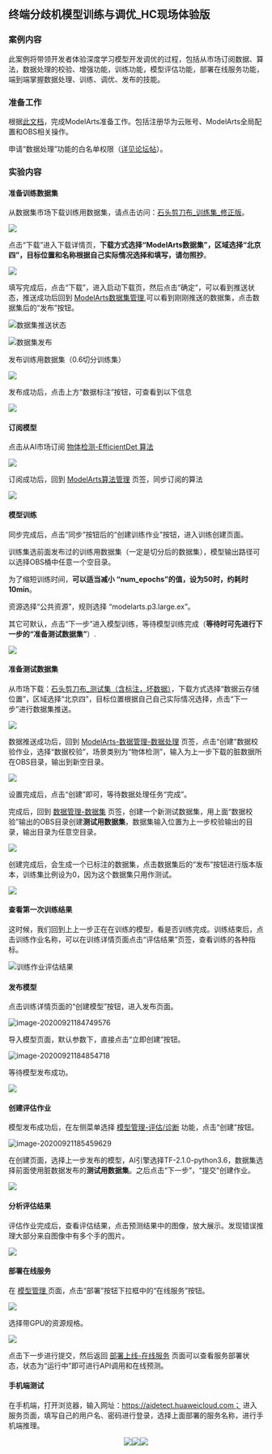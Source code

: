 ## 终端分歧机模型训练与调优_HC现场体验版

### 案例内容

此案例将带领开发者体验深度学习模型开发调优的过程，包括从市场订阅数据、算法，数据处理的校验、增强功能，训练功能，模型评估功能，部署在线服务功能，端到端掌握数据处理、训练、调优、发布的技能。

### 准备工作

根据[此文档](https://github.com/huaweicloud/ModelArts-Lab/blob/master/docs/ModelArts准备工作/准备工作简易版.md)，完成ModelArts准备工作。包括注册华为云账号、ModelArts全局配置和OBS相关操作。

申请“数据处理”功能的白名单权限（[详见论坛帖](https://bbs.huaweicloud.com/forum/thread-78758-1-1.html)）。

### 实验内容

#### 准备训练数据集

从数据集市场下载训练用数据集，请点击访问：[石头剪刀布\_训练集\_修正版](https://marketplace.huaweicloud.com/markets/aihub/datasets/detail/?content_id=890d3449-42dd-4a13-b50e-7eb79045b40e)。

![](./img/下载数据集_1.PNG)

点击“下载”进入下载详情页，**下载方式选择“ModelArts数据集”，区域选择“北京四”，目标位置和名称根据自己实际情况选择和填写，请勿照抄**。

![](./img/下载数据集_2.PNG)

填写完成后，点击“下载”，进入启动下载页，然后点击“确定”，可以看到推送状态，推送成功后回到 [ModelArts数据集管理](https://console.huaweicloud.com/modelarts/?region=cn-north-4#/dataset),可以看到刚刚推送的数据集，点击数据集后的“发布”按钮。

![数据集推送状态](./img/数据集推送状态.PNG)

![数据集发布](./img/数据集发布.PNG)

发布训练用数据集（0.6切分训练集）

![](./img/发布训练集.PNG)

发布成功后，点击上方“数据标注”按钮，可查看到以下信息

![](./img/训练集.PNG)

#### 订阅模型

点击从AI市场订阅 [物体检测-EfficientDet 算法](https://marketplace.huaweicloud.com/markets/aihub/modelhub/detail/?id=e48f4e4d-5ebb-4753-a613-b44a5d965e7c)

![](./img/订阅算法.PNG)

订阅成功后，回到 [ModelArts算法管理](https://console.huaweicloud.com/modelarts/?region=cn-north-4#/algorithms?activeTab=subscribedAlgos) 页签，同步订阅的算法

![](img/同步算法.png)

#### 模型训练

同步完成后，点击“同步”按钮后的“创建训练作业”按钮，进入训练创建页面。

训练集选前面发布过的训练用数据集（一定是切分后的数据集），模型输出路径可以选择OBS桶中任意一个空目录。

为了缩短训练时间，**可以适当减小 “num_epochs”的值，设为50时，约耗时10min**。

资源选择“公共资源”，规则选择 “modelarts.p3.large.ex”。

其它可默认，点击“下一步”进入模型训练，等待模型训练完成（**等待时可先进行下一步的“准备测试数据集”**）.

**![](./img/创建训练作业.PNG)**

#### 准备测试数据集

从市场下载：[石头剪刀布_测试集（含标注，坏数据）](https://marketplace.huaweicloud.com/markets/aihub/datasets/detail/?content_id=deb27377-a44f-4bfc-8471-f07509a67823)，下载方式选择“数据云存储位置”，区域选择“北京四”，目标位置根据自己自己实际情况选择，点击“下一步”进行数据集推送。

![](./img/下载测试集.png)

数据推送成功后，回到 [ModelArts-数据管理-数据处理](https://console.huaweicloud.com/modelarts/?region=cn-north-4#/featureengineering?activeTab=preData&flag=false) 页签，点击“创建”数据校验作业，选择“数据校验”，场景类别为“物体检测”，输入为上一步下载的脏数据所在OBS目录，输出到新空目录。

![](./img/数据校验.png)

设置完成后，点击“创建”即可，等待数据处理任务“完成”。

完成后，回到 [数据管理-数据集](https://console.huaweicloud.com/modelarts/?region=cn-north-4#/dataset) 页签，创建一个新测试数据集，用上面“数据校验”输出的OBS目录创建**测试用数据集**，数据集输入位置为上一步校验输出的目录，输出目录为任意空目录。

![](./img/创建测试集.PNG)

创建完成后，会生成一个已标注的数据集，点击数据集后的“发布”按钮进行版本版本，训练集比例设为0，因为这个数据集只用作测试。

![](./img/发布测试集.PNG)

#### 查看第一次训练结果

这时候，我们回到上上一步正在在训练的模型，看是否训练完成。训练结束后，点击训练作业名称，可以在训练详情页面点击“评估结果”页签，查看训练的各种指标。

![训练作业评估结果](./img/训练作业评估结果.PNG)

#### 发布模型

点击训练详情页面的“创建模型”按钮，进入发布页面。

![image-20200921184749576](./img/训练作业评估结果创建模型.png)

导入模型页面，默认参数下，直接点击“立即创建”按钮。

![image-20200921184854718](./img/发布模型_2.png)

等待模型发布成功。

![](./img/发布模型_3.PNG)

#### 创建评估作业

模型发布成功后，在左侧菜单选择 [模型管理-评估/诊断](https://console.huaweicloud.com/modelarts/?region=cn-north-4#/model-evalBeta-list) 功能，点击“创建”按钮。

![image-20200921185459629](./img/创建评估作业.png)

在创建页面，选择上一步发布的模型，AI引擎选择TF-2.1.0-python3.6，数据集选择前面使用脏数据发布的**测试用数据集**。之后点击“下一步”，“提交”创建作业。

![](./img/创建评估作业_2.png)

#### 分析评估结果

评估作业完成后，查看评估结果，点击预测结果中的图像，放大展示。发现错误推理大部分来自图像中有多个手的图片。

![](./img/评估结果_2.PNG)

#### 部署在线服务

在 [模型管理 ](https://console.huaweicloud.com/modelarts/?region=cn-north-4#/model?activeTab=myModels)页面，点击“部署”按钮下拉框中的“在线服务”按钮。

![](./img/发布服务_1.png)

选择带GPU的资源规格。

![](./img/发布服务_2.png)

点击下一步进行提交，然后返回 [部署上线-在线服务](https://console.huaweicloud.com/modelarts/?region=cn-north-4#/webservice/realTimeService) 页面可以查看服务部署状态，状态为“运行中”即可进行API调用和在线预测。

#### 手机端测试

在手机端，打开浏览器，输入网址：https://aidetect.huaweicloud.com；
进入服务页面，填写自己的用户名、密码进行登录，选择上面部署的服务名称，进行手机端推理。
<center class="third">
    <img src="./img/phone_1.jpg"/><img src="./img/phone_2.jpg"/><img src="./img/phone_3.jpg"/>
</center>
